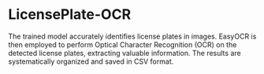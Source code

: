 # LicensePlate-OCR
The trained model accurately identifies license plates in images. EasyOCR is then employed to perform Optical Character Recognition (OCR) on the detected license plates, extracting valuable information. The results are systematically organized and saved in CSV format.
